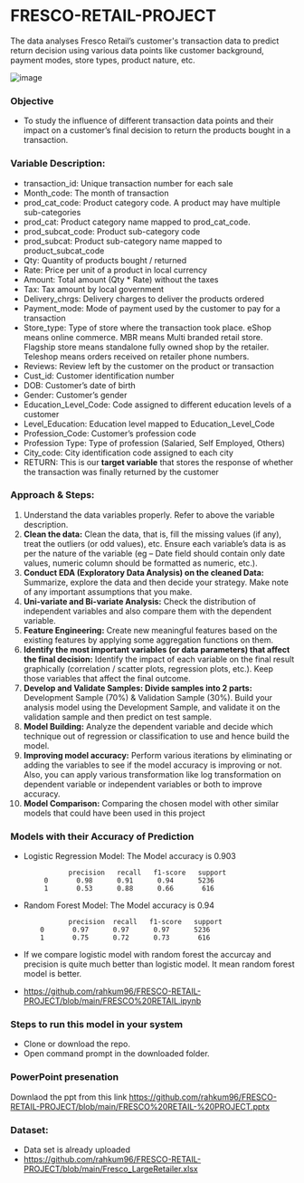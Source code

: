 # FRESCO-RETAIL-PROJECT
The data analyses Fresco Retail’s customer's transaction data to predict return decision using  various data points like customer background, payment modes, store types, product nature, etc. 

![image](https://user-images.githubusercontent.com/86415241/135744129-b614a97f-fbbf-4d41-8e16-4dd17e1d1851.png)


### Objective
- To study the influence of different transaction data points and their impact on a customer’s final decision to return the 
  products bought in a transaction.
  
### Variable Description:
- transaction_id: Unique transaction number for each sale
- Month_code: The month of transaction 
- prod_cat_code: Product category code. A product may have multiple sub-categories
- prod_cat: Product category name mapped to prod_cat_code. 
- prod_subcat_code: Product sub-category code
- prod_subcat: Product sub-category name mapped to product_subcat_code
- Qty: Quantity of products bought / returned
- Rate: Price per unit of a product in local currency 
- Amount: Total amount (Qty * Rate) without the taxes
- Tax: Tax amount by local government
- Delivery_chrgs: Delivery charges to deliver the products ordered
- Payment_mode: Mode of payment used by the customer to pay for a transaction 
- Store_type: Type of store where the transaction took place. eShop means online commerce. MBR means Multi 
  branded retail store. Flagship store means standalone fully owned shop by the retailer. Teleshop means orders 
  received on retailer phone numbers. 
- Reviews: Review left by the customer on the product or transaction
- Cust_id: Customer identification number
- DOB: Customer’s date of birth 
- Gender: Customer’s gender
- Education_Level_Code: Code assigned to different education levels of a customer 
- Level_Education: Education level mapped to Education_Level_Code
- Profession_Code: Customer’s profession code
- Profession Type: Type of profession (Salaried, Self Employed, Others) 
- City_code: City identification code assigned to each city 
- RETURN: This is our **target variable** that stores the response of whether the transaction was finally returned by the 
  customer

### Approach & Steps:
1. Understand the data variables properly. Refer to above the variable description. 
2. **Clean the data:** Clean the data, that is, fill the missing values (if any), treat the outliers (or odd values), 
etc. Ensure each variable’s data is as per the nature of the variable (eg – Date field should contain only 
date values, numeric column should be formatted as numeric, etc.). 
3. **Conduct EDA (Exploratory Data Analysis) on the cleaned Data:** Summarize, explore the data and then 
decide your strategy. Make note of any important assumptions that you make.
4. **Uni-variate and Bi-variate Analysis:** Check the distribution of independent variables and also compare 
them with the dependent variable. 
5. **Feature Engineering:** Create new meaningful features based on the existing features by applying some 
aggregation functions on them. 
6. **Identify the most important variables (or data parameters) that affect the final decision:** Identify the
impact of each variable on the final result graphically (correlation / scatter plots, regression plots, etc.). 
Keep those variables that affect the final outcome. 
7. **Develop and Validate Samples: Divide samples into 2 parts:** Development Sample (70%) & Validation
Sample (30%). Build your analysis model using the Development Sample, and validate it on the 
validation sample and then predict on test sample.
8. **Model Building:** Analyze the dependent variable and decide which technique out of regression or 
classification to use and hence build the model.
9. **Improving model accuracy:** Perform various iterations by eliminating or adding the variables to see if 
the model accuracy is improving or not. Also, you can apply various transformation like log 
transformation on dependent variable or independent variables or both to improve accuracy. 
10. **Model Comparison:** Comparing the chosen model with other similar models that could have been 
used in this project


### Models with their Accuracy of Prediction
- Logistic Regression Model: 
The Model accuracy is 0.903 
              
                 precision   recall   f1-score   support
           0       0.98      0.91      0.94      5236
           1       0.53      0.88      0.66       616
 
 - Random Forest Model:
 The Model accuracy is 0.94 
             
                  precision  recall   f1-score   support
           0       0.97      0.97      0.97      5236
           1       0.75      0.72      0.73       616

- If we compare logistic model with random forest the accurcay and precision is quite much better than logistic model. It mean random forest model is better.
- https://github.com/rahkum96/FRESCO-RETAIL-PROJECT/blob/main/FRESCO%20RETAIL.ipynb

### Steps to run this model in your system 
- Clone or download the repo.
- Open command prompt in the downloaded folder.

### PowerPoint presenation 
Downlaod the ppt from this link
https://github.com/rahkum96/FRESCO-RETAIL-PROJECT/blob/main/FRESCO%20RETAIL-%20PROJECT.pptx



### Dataset:
- Data set is already uploaded
- https://github.com/rahkum96/FRESCO-RETAIL-PROJECT/blob/main/Fresco_LargeRetailer.xlsx















